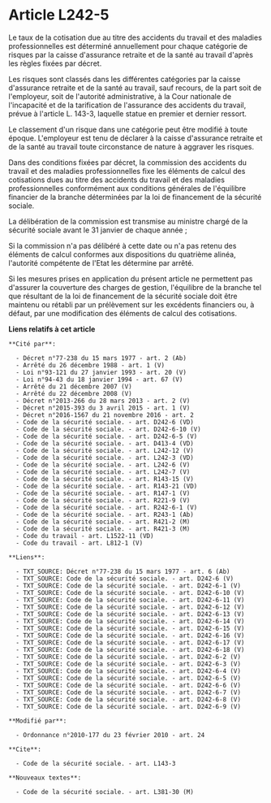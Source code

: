 # Article L242-5

Le taux de la cotisation due au titre des accidents du travail et des maladies professionnelles est déterminé annuellement
pour chaque catégorie de risques par la caisse d'assurance retraite et de la santé au travail d'après les règles fixées par
décret. 

Les risques sont classés dans les différentes catégories par la caisse d'assurance retraite et de la santé au travail, sauf
recours, de la part soit de l'employeur, soit de l'autorité administrative, à la Cour nationale de l'incapacité et de la
tarification de l'assurance des accidents du travail, prévue à l'article L. 143-3, laquelle statue en premier et dernier
ressort. 

Le classement d'un risque dans une catégorie peut être modifié à toute époque. L'employeur est tenu de déclarer à la caisse
d'assurance retraite et de la santé au travail toute circonstance de nature à aggraver les risques. 

Dans des conditions fixées par décret, la commission des accidents du travail et des maladies professionnelles fixe les
éléments de calcul des cotisations dues au titre des accidents du travail et des maladies professionnelles conformément aux
conditions générales de l'équilibre financier de la branche déterminées par la loi de financement de la sécurité sociale. 

La délibération de la commission est transmise au ministre chargé de la sécurité sociale avant le 31 janvier de chaque
année ; 

Si la commission n'a pas délibéré à cette date ou n'a pas retenu des éléments de calcul conformes aux dispositions du
quatrième alinéa, l'autorité compétente de l'Etat les détermine par arrêté. 

Si les mesures prises en application du présent article ne permettent pas d'assurer la couverture des charges de gestion,
l'équilibre de la branche tel que résultant de la loi de financement de la sécurité sociale doit être maintenu ou rétabli par
un prélèvement sur les excédents financiers ou, à défaut, par une modification des éléments de calcul des cotisations.

**Liens relatifs à cet article**

	**Cité par**:

	  - Décret n°77-238 du 15 mars 1977 - art. 2 (Ab)
	  - Arrêté du 26 décembre 1988 - art. 1 (V)
	  - Loi n°93-121 du 27 janvier 1993 - art. 20 (V)
	  - Loi n°94-43 du 18 janvier 1994 - art. 67 (V)
	  - Arrêté du 21 décembre 2007 (V)
	  - Arrêté du 22 décembre 2008 (V)
	  - Décret n°2013-266 du 28 mars 2013 - art. 2 (V)
	  - Décret n°2015-393 du 3 avril 2015 - art. 1 (V)
	  - Décret n°2016-1567 du 21 novembre 2016 - art. 2
	  - Code de la sécurité sociale. - art. D242-6 (VD)
	  - Code de la sécurité sociale. - art. D242-6-10 (V)
	  - Code de la sécurité sociale. - art. D242-6-5 (V)
	  - Code de la sécurité sociale. - art. D413-4 (VD)
	  - Code de la sécurité sociale. - art. L242-12 (V)
	  - Code de la sécurité sociale. - art. L242-3 (VD)
	  - Code de la sécurité sociale. - art. L242-6 (V)
	  - Code de la sécurité sociale. - art. L242-7 (V)
	  - Code de la sécurité sociale. - art. R143-15 (V)
	  - Code de la sécurité sociale. - art. R143-21 (VD)
	  - Code de la sécurité sociale. - art. R147-1 (V)
	  - Code de la sécurité sociale. - art. R221-9 (V)
	  - Code de la sécurité sociale. - art. R242-6-1 (V)
	  - Code de la sécurité sociale. - art. R243-1 (Ab)
	  - Code de la sécurité sociale. - art. R421-2 (M)
	  - Code de la sécurité sociale. - art. R421-3 (M)
	  - Code du travail - art. L1522-11 (VD)
	  - Code du travail - art. L812-1 (V)

	**Liens**:

	  - TXT_SOURCE: Décret n°77-238 du 15 mars 1977 - art. 6 (Ab)
	  - TXT_SOURCE: Code de la sécurité sociale. - art. D242-6 (V)
	  - TXT_SOURCE: Code de la sécurité sociale. - art. D242-6-1 (V)
	  - TXT_SOURCE: Code de la sécurité sociale. - art. D242-6-10 (V)
	  - TXT_SOURCE: Code de la sécurité sociale. - art. D242-6-11 (V)
	  - TXT_SOURCE: Code de la sécurité sociale. - art. D242-6-12 (V)
	  - TXT_SOURCE: Code de la sécurité sociale. - art. D242-6-13 (V)
	  - TXT_SOURCE: Code de la sécurité sociale. - art. D242-6-14 (V)
	  - TXT_SOURCE: Code de la sécurité sociale. - art. D242-6-15 (V)
	  - TXT_SOURCE: Code de la sécurité sociale. - art. D242-6-16 (V)
	  - TXT_SOURCE: Code de la sécurité sociale. - art. D242-6-17 (V)
	  - TXT_SOURCE: Code de la sécurité sociale. - art. D242-6-18 (V)
	  - TXT_SOURCE: Code de la sécurité sociale. - art. D242-6-2 (V)
	  - TXT_SOURCE: Code de la sécurité sociale. - art. D242-6-3 (V)
	  - TXT_SOURCE: Code de la sécurité sociale. - art. D242-6-4 (V)
	  - TXT_SOURCE: Code de la sécurité sociale. - art. D242-6-5 (V)
	  - TXT_SOURCE: Code de la sécurité sociale. - art. D242-6-6 (V)
	  - TXT_SOURCE: Code de la sécurité sociale. - art. D242-6-7 (V)
	  - TXT_SOURCE: Code de la sécurité sociale. - art. D242-6-8 (V)
	  - TXT_SOURCE: Code de la sécurité sociale. - art. D242-6-9 (V)

	**Modifié par**:

	  - Ordonnance n°2010-177 du 23 février 2010 - art. 24

	**Cite**:

	  - Code de la sécurité sociale. - art. L143-3

	**Nouveaux textes**:

	  - Code de la sécurité sociale. - art. L381-30 (M)
